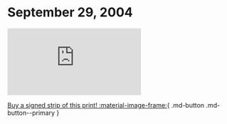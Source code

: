 # September 29, 2004

![](https://www.achewood.com/comic.php?date=09292004)

[Buy a signed strip of this print! :material-image-frame:](https://achewood-holiday-pop-up.myshopify.com/products/strip#09292004){ .md-button .md-button--primary }
